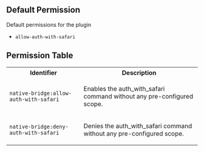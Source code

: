 ## Default Permission

Default permissions for the plugin

- `allow-auth-with-safari`

## Permission Table

<table>
<tr>
<th>Identifier</th>
<th>Description</th>
</tr>


<tr>
<td>

`native-bridge:allow-auth-with-safari`

</td>
<td>

Enables the auth_with_safari command without any pre-configured scope.

</td>
</tr>

<tr>
<td>

`native-bridge:deny-auth-with-safari`

</td>
<td>

Denies the auth_with_safari command without any pre-configured scope.

</td>
</tr>
</table>
